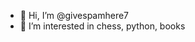 - 👋 Hi, I’m @givespamhere7
- 👀 I’m interested in chess, python, books

<!---
givespamhere7/givespamhere7 is a ✨ special ✨ repository because its `README.md` (this file) appears on your GitHub profile.
You can click the Preview link to take a look at your changes.
--->
